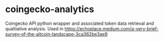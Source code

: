 # coingecko-analytics
Coingecko API python wrapper and associated token data retrieval and qualtiative analysis. Used in https://echoplace.medium.com/a-very-brief-survey-of-the-altcoin-landscape-3ca362be3ae9
